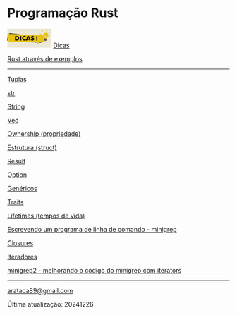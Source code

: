 # Programação Rust

<img src="images/dicas.png" width="100" alt="DICAS"> [Dicas](https://github.com/arataca89/rust/blob/main/dicas.md)

[Rust através de exemplos](https://github.com/arataca89/rust/blob/main/rust_by_example.md)

---

[Tuplas](https://github.com/arataca89/rust/blob/main/tuple.md)

[str](https://github.com/arataca89/rust/blob/main/str.md)

[String](https://github.com/arataca89/rust/blob/main/string.md)

[Vec](https://github.com/arataca89/rust/blob/main/vec.md)

[Ownership (propriedade)](https://github.com/arataca89/rust/tree/main/ownership)

[Estrutura (struct)](https://github.com/arataca89/rust/blob/main/structs.md)

[Result](https://github.com/arataca89/rust/blob/main/result.md)

[Option](https://github.com/arataca89/rust/blob/main/option.md)

[Genéricos](https://github.com/arataca89/rust/tree/main/genericos)

[Traits](https://github.com/arataca89/rust/tree/main/traits)

[Lifetimes (tempos de vida)](https://github.com/arataca89/rust/tree/main/lifetimes)

[Escrevendo um programa de linha de comando - minigrep](https://github.com/arataca89/rust/tree/main/minigrep)

[Closures](https://github.com/arataca89/rust/tree/main/closures)

[Iteradores](https://github.com/arataca89/rust/tree/main/iteradores)

[minigrep2 - melhorando o código do minigrep com iterators](https://github.com/arataca89/rust/tree/main/minigrep2)

---

arataca89@gmail.com

Última atualização: 20241226
